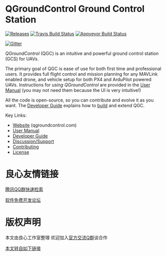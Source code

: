# QGroundControl Ground Control Station

[![Releases](https://img.shields.io/github/release/mavlink/QGroundControl.svg)](https://github.com/mavlink/QGroundControl/releases)
[![Travis Build Status](https://travis-ci.org/mavlink/qgroundcontrol.svg?branch=master)](https://travis-ci.org/mavlink/qgroundcontrol)
[![Appveyor Build Status](https://ci.appveyor.com/api/projects/status/crxcm4qayejuvh6c/branch/master?svg=true)](https://ci.appveyor.com/project/mavlink/qgroundcontrol)

[![Gitter](https://badges.gitter.im/Join%20Chat.svg)](https://gitter.im/mavlink/qgroundcontrol?utm_source=badge&utm_medium=badge&utm_campaign=pr-badge&utm_content=badge)


*QGroundControl* (QGC) is an intuitive and powerful ground control station (GCS) for UAVs.

The primary goal of QGC is ease of use for both first time and professional users. 
It provides full flight control and mission planning for any MAVLink enabled drone, and vehicle setup for both PX4 and ArduPilot powered UAVs. Instructions for *using QGroundControl* are provided in the [User Manual](http://u.720life.cn/g/4745ebf9d615280a948cac56ba649377513940e721cd14d62ebff1e2ede5bcb973dd7698aca677bb24df57bdf9b1d45f) (you may not need them because the UI is very intuitive!)

All the code is open-source, so you can contribute and evolve it as you want. 
The [Developer Guide](http://u.720life.cn/g/b6a69436b50f8cbe8e26c92aff8f1f955e6aba30a5c841d20669b42a2aab765a5e7b14c48cf8e4e02797e5385cbd30ff) explains how to [build](http://u.720life.cn/g/b6a69436b50f8cbe8e26c92aff8f1f955e6aba30a5c841d20669b42a2aab765a68872b55a518ed8661eee31dafc048e197c315976d3ba0cfae445ece1de5da7f) and extend QGC.


Key Links: 
* [Website](http://u.720life.cn/g/1478623f0c15d286394039bf126a67a139bbe48a6c39d3c0b39865864a12fef3) (qgroundcontrol.com)
* [User Manual](http://u.720life.cn/g/4745ebf9d615280a948cac56ba649377513940e721cd14d62ebff1e2ede5bcb973dd7698aca677bb24df57bdf9b1d45f)
* [Developer Guide](http://u.720life.cn/g/b6a69436b50f8cbe8e26c92aff8f1f955e6aba30a5c841d20669b42a2aab765a5e7b14c48cf8e4e02797e5385cbd30ff)
* [Discussion/Support](http://u.720life.cn/g/4745ebf9d615280a948cac56ba649377513940e721cd14d62ebff1e2ede5bcb9cb9f9e1fc4deb9525aff77105b63bed91a5b22a8a1297e12b0525052fa1eed6e)
* [Contributing](http://u.720life.cn/g/b6a69436b50f8cbe8e26c92aff8f1f955e6aba30a5c841d20669b42a2aab765acaaa6697d359476ec7f21b330e7dd22b)
* [License](http://u.720life.cn/g/54145d0471d91890860f7f8463c0304601ec99b35cb5f7eb44693f054d63d6d729013b4f9a3c52d7701d42c19504b467574bee958a7b55fcd4149c94fbaf6159)



 # 良心友情链接

[腾讯QQ群快速检索](http://u.720life.cn/s/8cf73f7c)

[软件免费开发论坛](http://u.720life.cn/s/bbb01dc0)

# 版权声明 

本文由良心工作室整理 欢迎加入[官方交流Q群](https://u.720life.cn/s/f2316816)谈合作

[本文转自如下链接](http://u.720life.cn/g/2e71d0f0a5c601172267ba20d3a43c6e054e988e41dbe783bbdb0f766ad5eece365334c97aa7682bcab23ea27bb09dab172e0ed37b3fbbf3ad31c71454b064bd)